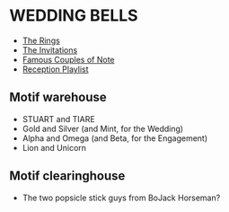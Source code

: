 # WEDDING BELLS

- [The Rings][]
- [The Invitations][]
- [Famous Couples of Note][pears]
- [Reception Playlist][]

[The Rings]: 901db16a-d4f0-4606-9398-79e6371bc889.md
[The Invitations]: 6d45b18b-2d17-489f-92de-dc56d058fe87.md
[pears]: 544d509d-4468-4b76-87ae-c5f3f0d63ce9.md
[Reception Playlist]: d36eb5de-7c44-4f86-9e84-466d0533aaa3.md

## Motif warehouse

- STUART and TIARE
- Gold and Silver (and Mint, for the Wedding)
- Alpha and Omega (and Beta, for the Engagement)
- Lion and Unicorn

## Motif clearinghouse

- The two popsicle stick guys from BoJack Horseman?

